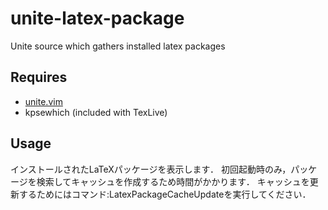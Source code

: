 # unite-latex-package
Unite source which gathers installed latex packages

## Requires
* [unite.vim](https://github.com/Shougo/unite.vim)
* kpsewhich (included with TexLive)

## Usage

インストールされたLaTeXパッケージを表示します．
初回起動時のみ，パッケージを検索してキャッシュを作成するため時間がかかります．
キャッシュを更新するためにはコマンド:LatexPackageCacheUpdateを実行してください．
